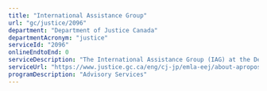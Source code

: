```yaml
---
title: "International Assistance Group"
url: "gc/justice/2096"
department: "Department of Justice Canada"
departmentAcronym: "justice"
serviceId: "2096"
onlineEndtoEnd: 0
serviceDescription: "The International Assistance Group (IAG) at the Department of Justice, Canada, was established to carry out most of the responsibilities assigned to the Minister of Justice under the Extradition Act and the Mutual Legal Assistance in Criminal Matters Act. The IAG reviews and coordinates all extradition and mutual legal assistance (MLA) requests made either by or to Canada, and is known as the “Central Authority” for Canada in these areas of international cooperation."
serviceUrl: "https://www.justice.gc.ca/eng/cj-jp/emla-eej/about-apropos.html"
programDescription: "Advisory Services"
---
```

